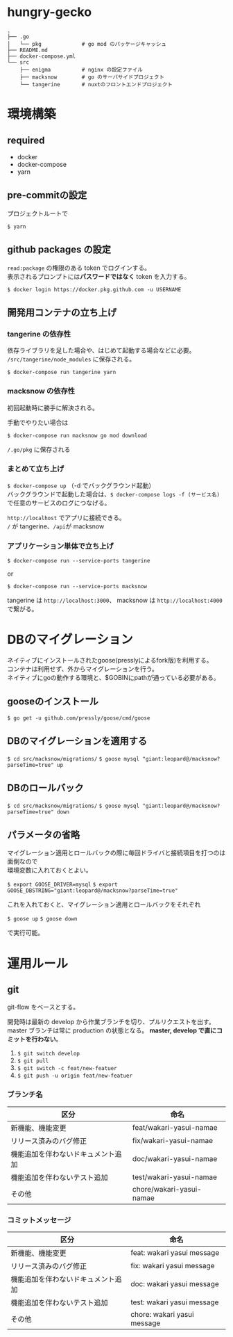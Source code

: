 # hungry-gecko

```
.
├── .go
│   └── pkg             # go mod のパッケージキャッシュ
├── README.md
├── docker-compose.yml
└── src
    ├── enigma          # nginx の設定ファイル
    ├── macksnow        # go のサーバサイドプロジェクト
    └── tangerine       # nuxtのフロントエンドプロジェクト
```

# 環境構築

## required

- docker
- docker-compose
- yarn

## pre-commitの設定

プロジェクトルートで

`$ yarn`

## github packages の設定

`read:package` の権限のある token でログインする。  
表示されるプロンプトには**パスワードではなく** token を入力する。

`$ docker login https://docker.pkg.github.com -u USERNAME`

## 開発用コンテナの立ち上げ

### tangerine の依存性

依存ライブラリを足した場合や、はじめて起動する場合などに必要。  
`/src/tangerine/node_modules` に保存される。

`$ docker-compose run tangerine yarn`

### macksnow の依存性

初回起動時に勝手に解決される。

手動でやりたい場合は

`$ docker-compose run macksnow go mod download`

`/.go/pkg` に保存される

### まとめて立ち上げ

`$ docker-compose up` （-d でバックグラウンド起動）  
バックグラウンドで起動した場合は、`$ docker-compose logs -f (サービス名)` で任意のサービスのログにつなげる。

`http://localhost` でアプリに接続できる。  
`/` が tangerine、`/api`が macksnow

### アプリケーション単体で立ち上げ

`$ docker-compose run --service-ports tangerine`

or

`$ docker-compose run --service-ports macksnow`

tangerine は `http://localhost:3000`、
macksnow は `http://localhost:4000` で繋がる。

# DBのマイグレーション

ネイティブにインストールされたgoose(presslyによるfork版)を利用する。  
コンテナは利用せず、外からマイグレーションを行う。  
ネイティブにgoの動作する環境と、$GOBINにpathが通っている必要がある。

## gooseのインストール

`$ go get -u github.com/pressly/goose/cmd/goose`

## DBのマイグレーションを適用する

`$ cd src/macksnow/migrations/`
`$ goose mysql "giant:leopard@/macksnow?parseTime=true" up`

## DBのロールバック

`$ cd src/macksnow/migrations/`
`$ goose mysql "giant:leopard@/macksnow?parseTime=true" down`

## パラメータの省略

マイグレーション適用とロールバックの際に毎回ドライバと接続項目を打つのは面倒なので  
環境変数に入れておくとよい。

`$ export GOOSE_DRIVER=mysql`
`$ export GOOSE_DBSTRING="giant:leopard@/macksnow?parseTime=true"`

これを入れておくと、マイグレーション適用とロールバックをそれぞれ

`$ goose up`
`$ goose down`

で実行可能。

# 運用ルール

## git

git-flow をベースとする。

開発時は最新の develop から作業ブランチを切り、プルリクエストを出す。
master ブランチは常に production の状態となる。
**master, develop で直にコミットを行わない**。

1. `$ git switch develop`
1. `$ git pull`
1. `$ git switch -c feat/new-featuer`
1. `$ git push -u origin feat/new-featuer`

### ブランチ名

| 区分                               | 命名                     |
| ---------------------------------- | ------------------------ |
| 新機能、機能変更                   | feat/wakari-yasui-namae  |
| リリース済みのバグ修正             | fix/wakari-yasui-namae   |
| 機能追加を伴わないドキュメント追加 | doc/wakari-yasui-namae   |
| 機能追加を伴わないテスト追加       | test/wakari-yasui-namae  |
| その他                             | chore/wakari-yasui-namae |

### コミットメッセージ

| 区分                               | 命名                        |
| ---------------------------------- | --------------------------- |
| 新機能、機能変更                   | feat: wakari yasui message  |
| リリース済みのバグ修正             | fix: wakari yasui message   |
| 機能追加を伴わないドキュメント追加 | doc: wakari yasui message   |
| 機能追加を伴わないテスト追加       | test: wakari yasui message  |
| その他                             | chore: wakari yasui message |
